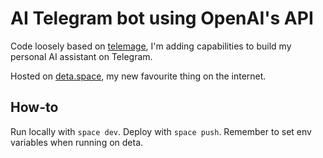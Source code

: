 # AI Telegram bot using OpenAI's API

Code loosely based on [telemage](https://github.com/xeust/telemage/), I'm adding capabilities to build my personal AI assistant on Telegram.

Hosted on [deta.space](https://deta.space/), my new favourite thing on the internet.

## How-to

Run locally with `space dev`. Deploy with `space push`. Remember to set env variables when running on deta.